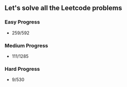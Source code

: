 
## Let's solve all the Leetcode problems

### Easy Progress
* 259/592

### Medium Progress
* 111/1285

### Hard Progress
* 9/530
